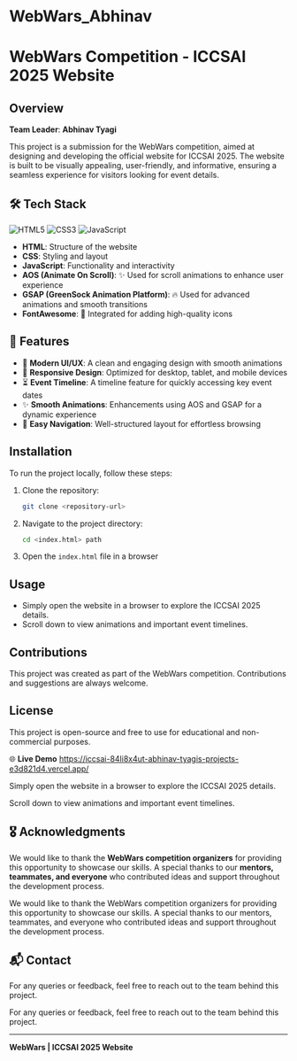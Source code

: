 # WebWars_Abhinav
# WebWars Competition - ICCSAI 2025 Website

## Overview

**Team Leader**: **Abhinav Tyagi**

This project is a submission for the WebWars competition, aimed at designing and developing the official website for ICCSAI 2025. The website is built to be visually appealing, user-friendly, and informative, ensuring a seamless experience for visitors looking for event details.

## 🛠 Tech Stack

![HTML5](https://img.shields.io/badge/HTML5-E34F26?style=for-the-badge&logo=html5&logoColor=white) ![CSS3](https://img.shields.io/badge/CSS3-1572B6?style=for-the-badge&logo=css3&logoColor=white) ![JavaScript](https://img.shields.io/badge/JavaScript-F7DF1E?style=for-the-badge&logo=javascript&logoColor=black)

- **HTML**: Structure of the website
- **CSS**: Styling and layout
- **JavaScript**: Functionality and interactivity
- **AOS (Animate On Scroll)**: ✨ Used for scroll animations to enhance user experience
- **GSAP (GreenSock Animation Platform)**: 🔥 Used for advanced animations and smooth transitions
- **FontAwesome**: 🎨 Integrated for adding high-quality icons

## 🚀 Features

- 🎨 **Modern UI/UX**: A clean and engaging design with smooth animations
- 📱 **Responsive Design**: Optimized for desktop, tablet, and mobile devices
- ⏳ **Event Timeline**: A timeline feature for quickly accessing key event dates
- ✨ **Smooth Animations**: Enhancements using AOS and GSAP for a dynamic experience
- 🧭 **Easy Navigation**: Well-structured layout for effortless browsing
  
## Installation

To run the project locally, follow these steps:

1. Clone the repository:
   ```sh
   git clone <repository-url>
   ```
2. Navigate to the project directory:
   ```sh
   cd <index.html> path
   ```
3. Open the `index.html` file in a browser

## Usage

- Simply open the website in a browser to explore the ICCSAI 2025 details.
- Scroll down to view animations and important event timelines.

## Contributions

This project was created as part of the WebWars competition. Contributions and suggestions are always welcome.

## License

This project is open-source and free to use for educational and non-commercial purposes.

🌐 **Live Demo** https://iccsai-84li8x4ut-abhinav-tyagis-projects-e3d821d4.vercel.app/

Simply open the website in a browser to explore the ICCSAI 2025 details.

Scroll down to view animations and important event timelines.

## 🎖 Acknowledgments

We would like to thank the **WebWars competition organizers** for providing this opportunity to showcase our skills. A special thanks to our **mentors, teammates, and everyone** who contributed ideas and support throughout the development process.

We would like to thank the WebWars competition organizers for providing this opportunity to showcase our skills. A special thanks to our mentors, teammates, and everyone who contributed ideas and support throughout the development process.

## 📬 Contact

For any queries or feedback, feel free to reach out to the team behind this project.

For any queries or feedback, feel free to reach out to the team behind this project.

---

**WebWars | ICCSAI 2025 Website**

